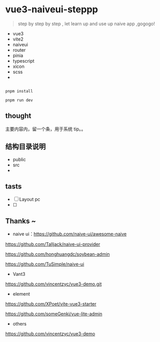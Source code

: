 <!--
 * @Author: your name
 * @Date: 2022-04-19 05:30:43
 * @LastEditTime: 2022-04-21 06:21:27
 * @LastEditors: your name
 * @Description: 打开koroFileHeader查看配置 进行设置: https://github.com/OBKoro1/koro1FileHeader/wiki/%E9%85%8D%E7%BD%AE
 * @FilePath: /naive-ui-steppp/README.md
-->

# vue3-naiveui-steppp

> step by step by step , let learn up and use up naive app ,gogogo!

-   vue3
-   vite2
-   naiveui
-   router
-   pinia
-   typescript
-   xicon
-   scss
-

```

pnpm install

pnpm run dev

```

## thought

主要内容内，留一个条，用于系统 tip。。

## 结构目录说明

-   public
-   src
-

## tasts

-   [ ] Layout pc
-   [ ]

## Thanks ~

-   naive ui：https://github.com/naive-ui/awesome-naive

https://github.com/Talljack/naive-ui-provider

https://github.com/honghuangdc/soybean-admin

https://github.com/TuSimple/naive-ui

-   Vant3

https://github.com/vincentzyc/vue3-demo.git

-   element

https://github.com/XPoet/vite-vue3-starter

https://github.com/someGenki/vue-lite-admin

-   others

https://github.com/vincentzyc/vue3-demo
